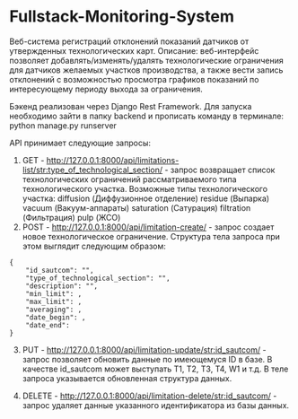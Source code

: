 # Fullstack-Monitoring-System

Веб-система регистраций отклонений показаний датчиков от утвержденных технологических карт.
Описание: веб-интерфейс позволяет добавлять/изменять/удалять технологические ограничения для датчиков желаемых участков производства, а также вести запись отклонений с возможностью просмотра графиков показаний по интересующему периоду выхода за ограничения.

Бэкенд реализован через Django Rest Framework. Для запуска необходимо зайти в папку backend и прописать команду в терминале: python manage.py runserver

API принимает следующие запросы:

1. GET - http://127.0.0.1:8000/api/limitations-list/str:type_of_technological_section/ - запрос возвращает список технологических ограничений рассматриваемого типа технологического участка. Возможные типы технологического участка:
diffusion (Диффузионное отделение)
residue (Выпарка)
vacuum (Вакуум-аппараты)
saturation (Сатурация)
filtration (Фильтрация)
pulp (ЖСО)
2. POST - http://127.0.0.1:8000/api/limitation-create/ - запрос создает новое технологическое ограничение. Структура тела запроса при этом выглядит следующим образом:
```
{
    "id_sautcom": "",
    "type_of_technological_section": "",
    "description": "",
    "min_limit": ,
    "max_limit": ,
    "averaging": ,
    "date_begin": ,
    "date_end": 
}
```
3. PUT - http://127.0.0.1:8000/api/limitation-update/str:id_sautcom/ - запрос позволяет обновить данные по имеющемуся ID в базе. В качестве id_sautcom может выступать T1, T2, T3, T4, W1 и т.д. В теле запроса указывается обновленная структура данных.

4. DELETE - http://127.0.0.1:8000/api/limitation-delete/str:id_sautcom/ - запрос удаляет данные указанного идентификатора из базы данных.
